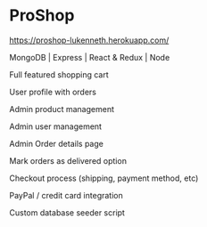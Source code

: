 # ProShop

https://proshop-lukenneth.herokuapp.com/

MongoDB | Express | React & Redux | Node

Full featured shopping cart

User profile with orders

Admin product management

Admin user management

Admin Order details page

Mark orders as delivered option

Checkout process (shipping, payment method, etc)

PayPal / credit card integration

Custom database seeder script
